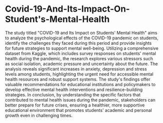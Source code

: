 # Covid-19-And-Its-Impact-On-Student's-Mental-Health
The study titled "COVID-19 and Its Impact on Students' Mental Health" aims to analyze
the psychological effects of the COVID-19 pandemic on students, identify the challenges they
faced during this period and provide insights for future strategies to support mental well-being.
Utilizing a comprehensive dataset from Kaggle, which includes survey responses on students'
mental health during the pandemic, the research explores various stressors such as social
isolation, academic pressure and uncertainty about the future. The analysis reveals significant
increases in anxiety, depression and stress levels among students, highlighting the urgent need
for accessible mental health resources and robust support systems. The study's findings offer
valuable recommendations for educational institutions and policymakers to develop effective
mental health interventions and resilience-building strategies. In conclusion, by understanding
the specific factors that contributed to mental health issues during the pandemic, stakeholders
can better prepare for future crises, ensuring a healthier, more supportive educational
environment that promotes students' academic and personal growth even in challenging times.
